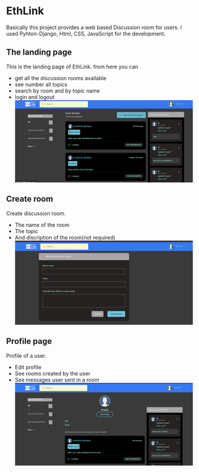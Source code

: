 # EthLink

Basically this project provides a web based Discussion room for users. I used Pyhton-Django, Html, CSS, JavaScript for the development.

## The landing page

This is the landing page of EthLink.
from here you can

- get all the discussion rooms available
- see number all topics
- search by room and by topic name
- login and logout
  ![Home page](look/Home.png)

## Create room

Create discussion room.

- The name of the room
- The topic
- And discription of the room(not required)
  ![Create room](look/Create-room.png)

## Profile page

Profile of a user.

- Edit profile
- See rooms created by the user
- See messages user sent in a room
  ![Profile edit](look/profile-page.png)
